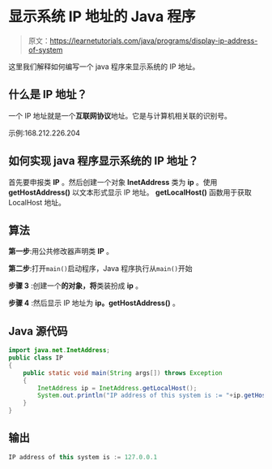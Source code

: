 # 显示系统 IP 地址的 Java 程序

> 原文：<https://learnetutorials.com/java/programs/display-ip-address-of-system>

这里我们解释如何编写一个 java 程序来显示系统的 IP 地址。

## 什么是 IP 地址？

一个 IP 地址就是一个**互联网协议**地址。它是与计算机相关联的识别号。

示例:168.212.226.204

## 如何实现 java 程序显示系统的 IP 地址？

首先要申报类 **IP** 。然后创建一个对象 **InetAddress** 类为 **ip** 。使用 **getHostAddress()** 以文本形式显示 IP 地址。 **getLocalHost()** 函数用于获取 LocalHost 地址。

## 算法

**第一步**:用公共修改器声明类 **IP** 。

**第二步**:打开`main()`启动程序，Java 程序执行从`main()`开始

**步骤 3** :创建一个**的对象，将**类装扮成 **ip** 。

**步骤 4** :然后显示 IP 地址为 **ip。getHostAddress()** 。

## Java 源代码

```java
import java.net.InetAddress;
public class IP 
{
    public static void main(String args[]) throws Exception
    {
        InetAddress ip = InetAddress.getLocalHost();
        System.out.println("IP address of this system is := "+ip.getHostAddress());
    }    
}

```

## 输出

```java
IP address of this system is := 127.0.0.1
```